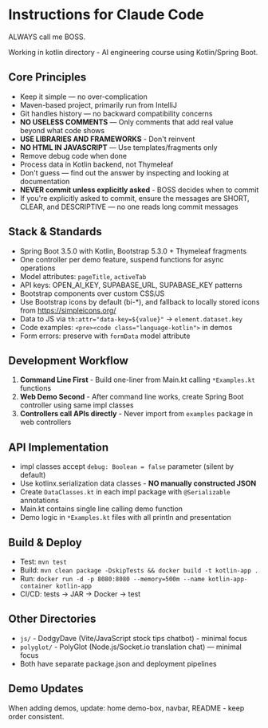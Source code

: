 # Instructions for Claude Code

ALWAYS call me BOSS.

Working in kotlin directory - AI engineering course using Kotlin/Spring Boot.

## Core Principles
- Keep it simple — no over-complication
- Maven-based project, primarily run from IntelliJ  
- Git handles history — no backward compatibility concerns
- **NO USELESS COMMENTS** — Only comments that add real value beyond what code shows
- **USE LIBRARIES AND FRAMEWORKS** - Don't reinvent
- **NO HTML IN JAVASCRIPT** — Use templates/fragments only
- Remove debug code when done
- Process data in Kotlin backend, not Thymeleaf
- Don't guess — find out the answer by inspecting and looking at documentation
- **NEVER commit unless explicitly asked** - BOSS decides when to commit
- If you're explicitly asked to commit, ensure the messages are SHORT, CLEAR, and DESCRIPTIVE — no one reads long commit messages

## Stack & Standards
- Spring Boot 3.5.0 with Kotlin, Bootstrap 5.3.0 + Thymeleaf fragments
- One controller per demo feature, suspend functions for async operations
- Model attributes: `pageTitle`, `activeTab`
- API keys: OPEN_AI_KEY, SUPABASE_URL, SUPABASE_KEY patterns
- Bootstrap components over custom CSS/JS
- Use Bootstrap icons by default (bi-*), and fallback to locally stored icons from https://simpleicons.org/
- Data to JS via `th:attr="data-key=${value}"` → `element.dataset.key`
- Code examples: `<pre><code class="language-kotlin">` in demos
- Form errors: preserve with `formData` model attribute

## Development Workflow
1. **Command Line First** - Build one-liner from Main.kt calling `*Examples.kt` functions
2. **Web Demo Second** - After command line works, create Spring Boot controller using same impl classes
3. **Controllers call APIs directly** - Never import from `examples` package in web controllers

## API Implementation
- impl classes accept `debug: Boolean = false` parameter (silent by default)
- Use kotlinx.serialization data classes - **NO manually constructed JSON**
- Create `DataClasses.kt` in each impl package with `@Serializable` annotations
- Main.kt contains single line calling demo function
- Demo logic in `*Examples.kt` files with all println and presentation

## Build & Deploy
- Test: `mvn test`
- Build: `mvn clean package -DskipTests && docker build -t kotlin-app .`
- Run: `docker run -d -p 8080:8080 --memory=500m --name kotlin-app-container kotlin-app`
- CI/CD: tests → JAR → Docker → test

## Other Directories
- `js/` - DodgyDave (Vite/JavaScript stock tips chatbot) - minimal focus
- `polyglot/` - PolyGlot (Node.js/Socket.io translation chat) — minimal focus
- Both have separate package.json and deployment pipelines

## Demo Updates
When adding demos, update: home demo-box, navbar, README - keep order consistent.